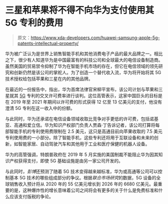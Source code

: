 # 三星和苹果将不得不向华为支付使用其 5G 专利的费用

> 原文：<https://www.xda-developers.com/huawei-samsung-apple-5g-patents-intellectual-property/>

华为被广泛认为是世界上销售智能手机和其他消费电子产品的最大品牌之一。相比之下，很少有人知道华为是中国最富有的科技公司和全球最大的电信设备制造商。虽然美国的贸易禁令抑制了华为在智能手机市场的存在，但它在电信领域的领先研究和创新仍然是该公司的掌舵人。为了创造一个替代收入流，华为将开始将其 5G 技术授权给包括苹果和三星在内的其他品牌。

在最近的一份报告中，指出，华为首席法律官宋柳平宣布，该公司计划与苹果和三星就其 [5G](https://www.xda-developers.com/5g/) 专利的交叉许可费率进行谈判。这位高管表示，这家中国巨头的目标是在 2019 年至 2021 年期间以许可费的形式获得 12 亿至 13 亿美元的支付，他没有澄清 5G 专利在这一收入中的份额。

与此同时，华为还承诺在电信设备领域收取比竞争对手更低的许可费，包括诺基亚、高通和爱立信。华为知识产权部门负责人贾森·丁告诉记者，该公司打算将每部智能手机的专利使用费限制在 2.5 美元，这只是高通目前向苹果收取的 7.5 美元专利使用费的一小部分。除了智能手机，这些专利还将用于互联设备和未来的创新，如智能家居、自动驾驶汽车和其他用于工业和医疗保健的机器人设备。

华为的高管强调，特朗普政府在 2019 年 5 月实施的美国制裁不能阻止华为因其知识产权获得支付，即使 5G 基础设施是由另一家公司开发的。

与此同时，*彭博*还预测了随着 5G 技术变得越来越标准，华为或高通等公司可以控制基本 5G 技术的哪些组成部分的争议。根据*联合市场研究*的数据，5G 设备的全球销售收入预计将从 2020 年的 55 亿美元增长到 2026 年的 6680 亿美元。最重要的是，这种爆炸性的增长意味着公司之间将会有更多的关于什么是免费标准和什么应该支付版税的争论。
